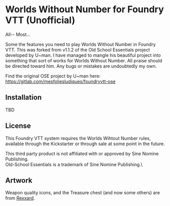# Worlds Without Number for Foundry VTT (Unofficial)
All-- Most...

Some the features you need to play Worlds Without Number in Foundry VTT. This was forked from v1.1.2 of the Old School Essentials project developed by U~man. I have managed to mangle his beautiful project into something that sort of works for Worlds Without Number. All praise should be directed toward him. Any bugs or mistakes are undoubtedly my own.

Find the original OSE project by U~man here: https://gitlab.com/mesfoliesludiques/foundryvtt-ose

## Installation
TBD

## License
This Foundry VTT system requires the Worlds Wihtout Number rules, available through the Kickstarter or through sale at some point in the future.

This third party product is not affiliated with or approved by Sine Nomine Publishing. \
Old-School Essentials is a trademark of Sine Nomine Publishing.\

## Artwork
Weapon quality icons, and the Treasure chest (and now some others) are from [Rexxard](https://assetstore.unity.com/packages/2d/gui/icons/flat-skills-icons-82713).